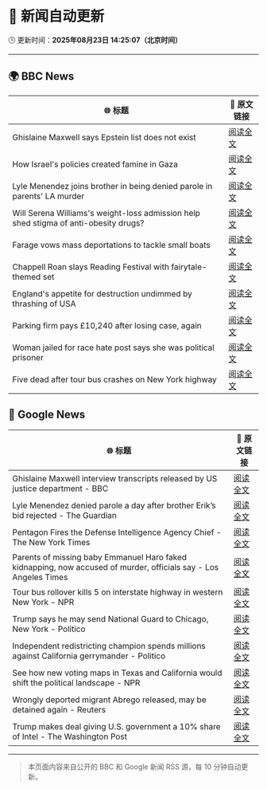 # 🧠 新闻自动更新

🕒 更新时间：**2025年08月23日 14:25:07（北京时间）**

---

## 🌍 BBC News

| 🌐 标题 | 🔗 原文链接 |
|--------|-------------|
| Ghislaine Maxwell says Epstein list does not exist | [阅读全文](https://www.bbc.com/news/articles/cdd3pe6189go?at_medium=RSS&at_campaign=rss) |
| How Israel's policies created famine in Gaza | [阅读全文](https://www.bbc.com/news/articles/ckg4p90z1kxo?at_medium=RSS&at_campaign=rss) |
| Lyle Menendez joins brother in being denied parole in parents' LA murder | [阅读全文](https://www.bbc.com/news/articles/c4gq55evnlyo?at_medium=RSS&at_campaign=rss) |
| Will Serena Williams's weight-loss admission help shed stigma of anti-obesity drugs? | [阅读全文](https://www.bbc.com/news/articles/c8de89lg21jo?at_medium=RSS&at_campaign=rss) |
| Farage vows mass deportations to tackle small boats | [阅读全文](https://www.bbc.com/news/articles/c9vd3rx33g1o?at_medium=RSS&at_campaign=rss) |
| Chappell Roan slays Reading Festival with fairytale-themed set | [阅读全文](https://www.bbc.com/news/articles/cr74p245zdlo?at_medium=RSS&at_campaign=rss) |
| England's appetite for destruction undimmed by thrashing of USA | [阅读全文](https://www.bbc.com/sport/rugby-union/articles/cp94p2y9rl3o?at_medium=RSS&at_campaign=rss) |
| Parking firm pays £10,240 after losing case, again | [阅读全文](https://www.bbc.com/news/articles/ce83n7j7p6po?at_medium=RSS&at_campaign=rss) |
| Woman jailed for race hate post says she was political prisoner | [阅读全文](https://www.bbc.com/news/articles/ce83pj1ggmeo?at_medium=RSS&at_campaign=rss) |
| Five dead after tour bus crashes on New York highway | [阅读全文](https://www.bbc.com/news/articles/cm2kp312ryxo?at_medium=RSS&at_campaign=rss) |

## 📰 Google News

| 🌐 标题 | 🔗 原文链接 |
|--------|-------------|
| Ghislaine Maxwell interview transcripts released by US justice department - BBC | [阅读全文](https://news.google.com/rss/articles/CBMiWkFVX3lxTFB3cHlmY2ZUaWxleEM0MEg5MUN5ZTQ1bWoxS3dyb1BNZmxCeTc1cThPcmtvb2ZjZnd1dUpNQzZrRWZ5cmpGZUF3dy1MeWRWU1JnQ1VHajhrZG91d9IBX0FVX3lxTFBzZ3Uwejl3OXdIZTNqY3JXRlphRVlRVFZZSXE0NkRiaFJMQmhpSXc1OXVZQ2JjbXhKWTVVSGJ0TnR3WXMtUWxDVUY0ZW5YSFlNYmlPUFhWRk5QeW5lWmdJ?oc=5) |
| Lyle Menendez denied parole a day after brother Erik’s bid rejected - The Guardian | [阅读全文](https://news.google.com/rss/articles/CBMif0FVX3lxTE5XcDhCb0VsNDhnZFNXYUxDR1JZZmxCd0ZuYUZfa1psMWVNRkgyc1UyY0hmb1djeVJPYTJYbDZORFBVYU90WHMyelZnZXUzY3FQNEZPcThfYVB4QkZuWktiaFRBV0M0NzBrNU1NRm1aVVZJdmxDN0pEejZnS1BmT2s?oc=5) |
| Pentagon Fires the Defense Intelligence Agency Chief - The New York Times | [阅读全文](https://news.google.com/rss/articles/CBMilgFBVV95cUxQWTNIcmg3cS05LTlPbVdvQndIeUZVM3FrN0pLdWhWU1gwNDBJcTE1cHE5VzRSY2dyS0Y1aUE4V1V5Q2d6OG96dEI5dFdQNHZtbGdtbDRGWlJ2eUlyLXR6OS11ODI5RU81WTlQaUREWk9KaGhGWjI3NjJkTHZlOTRkcnl1YzZwbkFZQnpzVy1kMURuVWxGdkE?oc=5) |
| Parents of missing baby Emmanuel Haro faked kidnapping, now accused of murder, officials say - Los Angeles Times | [阅读全文](https://news.google.com/rss/articles/CBMivgFBVV95cUxOTGFYdkNzYjdfZmYzQzFQakp4R21VUG9QZG9zbDkwbkJoZjRDN29LMjhjQmF1QTBrWnlHZlV1VHluWVR2bEo5R2hqSjZSSUtoWmd1S2s4aGtSYzhrTkRQRzBPRkhoS0dkQ3VCbzJOQmwtZ0liTTVmVTFxRW1mSUl1ZTlPYjJSMURMcGo0eVhuQnEzS3c4WTN1THdTeXh5OUZ2cnlrbkVMSlZGNW5uRThla0NDR2t6UGVILVBzWHdR?oc=5) |
| Tour bus rollover kills 5 on interstate highway in western New York - NPR | [阅读全文](https://news.google.com/rss/articles/CBMic0FVX3lxTFAtWkppUGExb0lTTFdLSW1FZXNDYkxwZGluWURtU3hFbklDNGNxTnVsWWxIaFVTUnNRYTZKbGsxeGF5TG1pTElldzhsOFV4Y2UtbXhTVWJNc3Z4eDhjMmRoa1dHUmFvNXVhT3FnQ2dlUC1kMTQ?oc=5) |
| Trump says he may send National Guard to Chicago, New York - Politico | [阅读全文](https://news.google.com/rss/articles/CBMikAFBVV95cUxOUGJmWk1rbUxBMDQwWnkwcUswX1Z5RVRIQ09HaVo5RHBmcWZ5MUJDUkZuUlV1VnlvN1IzSTloX1pJVDJ0ZVNmTnZ0NEh3eGF2Mkd1bm5pSHhXendFaEtCWmM1T0pVUTdzS3d6QWdfSVJFQkJFR3FpQXpFQ3lqaXc3ZHZJSHVoX3RlbTAwU2FmMWM?oc=5) |
| Independent redistricting champion spends millions against California gerrymander - Politico | [阅读全文](https://news.google.com/rss/articles/CBMinAFBVV95cUxQcGJsZnpSYjNOT3hwU1NjdHdSVGlYLWRDSExha2ZEMXZ2T0Fscm1mU2NSRlZSOFlXejg1VURiRm9UYS1RT3ZJNm5tTm5vbUgtSW9KU0R2WUFkaXNyTU5mTFA1S3VPaS1qaEE2eUJ1UDVYNERqbzdWaTVMVl9fWDFldnlDZG90ZGhOWnFEaHhEMEVpV0ltYXBUdW9lQUc?oc=5) |
| See how new voting maps in Texas and California would shift the political landscape - NPR | [阅读全文](https://news.google.com/rss/articles/CBMiigFBVV95cUxOQVpvN0t1alBjU3lYQWZaUXVlRl9lczA5OHU4Q1gydW1UYWx1ZmJmMmx0TmNjVXNyakQzRlNfN3U1aDlYMHoyNm1vcTFJTV9pdGpUa1BkRGhTVkNjTXFSQUtkWW9XYlJtTE5sZzA4TWxVSGhFOFNfclFLSGdjNmJ6Q2k2QVBFU2tyQXc?oc=5) |
| Wrongly deported migrant Abrego released, may be detained again - Reuters | [阅读全文](https://news.google.com/rss/articles/CBMiqwFBVV95cUxOZk1SaFNrNFpzVjdXV3ZJaTBQVDB1MjN5T3NVN2ZkVmN5MFZzWmtTb0xaV3JHd2J1SV9nQmh6SHJoU3lvX1hkZlNwUHdZM3Z1dVhSOGE0X3gzRktDX1VIby0tOEhEQ3MxU09DNnN4YUhwS0ItdURtWkpQUHdsTzRLU3V2ZmtaLWxXMTlEc0VOZmI1SFFhRy1HVFJkS0F6M080dWpmSko5MnF6SG8?oc=5) |
| Trump makes deal giving U.S. government a 10% share of Intel - The Washington Post | [阅读全文](https://news.google.com/rss/articles/CBMisAFBVV95cUxQTjlqZW4yV0JCVzJQOXY2ZXlGWU1wTExTdllQWGc0VGJnQ0NkYmdBRkg1Z0RSQkdZSG9yamZMLUs5bUtFano3cTd2dkZoZWJGU1Zja2QxbkFSUW93RXhKR01yR2ViXzB4R2o3SmNteGRYekwyQzVQZl9FLVdmTXJYdlNBSXpxTi0tWVUyd2t3akNvV2JMSmlBNFkxZ09KeEluT2F3a2N0VHdGU2l2TVRWcg?oc=5) |

---
> 本页面内容来自公开的 BBC 和 Google 新闻 RSS 源，每 10 分钟自动更新。